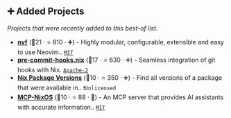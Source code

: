 ## ➕ Added Projects

_Projects that were recently added to this best-of list._

- <b><a href="https://github.com/NotAShelf/nvf">nvf</a></b> (🥉21 ·  ⭐ 810 · ➕) - Highly modular, configurable, extensible and easy to use Neovim.. <code><a href="http://bit.ly/34MBwT8">MIT</a></code>
- <b><a href="https://github.com/cachix/git-hooks.nix">pre-commit-hooks.nix</a></b> (🥈17 ·  ⭐ 630 · ➕) - Seamless integration of git hooks with Nix. <code><a href="http://bit.ly/3nYMfla">Apache-2</a></code>
- <b><a href="https://github.com/lazamar/nix-package-versions">Nix Package Versions</a></b> (🥈10 ·  ⭐ 350 · ➕) - Find all versions of a package that were available in.. <code>❗Unlicensed</code>
- <b><a href="https://github.com/utensils/mcp-nixos">MCP-NixOS</a></b> (🥉10 ·  ⭐ 88 · 🐣) - An MCP server that provides AI assistants with accurate information.. <code><a href="http://bit.ly/34MBwT8">MIT</a></code>

